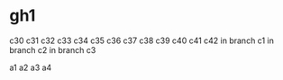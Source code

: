 # gh1
c30
c31
c32
c33
c34
c35
c36
c37
c38
c39
c40
c41
c42
in branch c1
in branch c2
in branch c3

a1
a2
a3
a4
